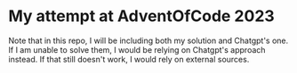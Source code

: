 # My attempt at AdventOfCode 2023

Note that in this repo, I will be including both my solution and Chatgpt's one. If I am unable to solve them, I would be relying on Chatgpt's approach instead. If that still doesn't work, I would rely on external sources.